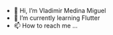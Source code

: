 - 👋 Hi, I’m Vladimir Medina Miguel
- 🌱 I’m currently learning Flutter
- 📫 How to reach me ...

<!---
MedinaVla/MedinaVla is a ✨ special ✨ repository because its `README.md` (this file) appears on your GitHub profile.
You can click the Preview link to take a look at your changes.
--->
